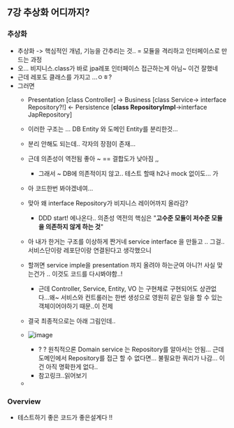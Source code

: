 ## 7강 추상화 어디까지?

### 추상화
* 추상화 -> 핵심적인 개념, 기능을 간추리는 것.. = 모듈을 격리하고 인터페이스로 만드는 과정
* 오... 비지니스.class가 바로 jpa레포 인터페이스 접근하는게 아님~ 이건 잘했네
* 근데 레포도 클래스를 가지고 ...ㅇㅎ?
* 그러면
    - Presentation [class Controller] -> Business [class Service-> interface Repository?!] <- Persistence [**class RepositoryImpl**->interface JapRepository]
    - 이러한 구조는 ... DB Entity 와 도메인 Entity를 분리한것...
    - 분리 안해도 되는데.. 각자의 장점이 존재...
    - 근데 의존성이 역전됨 좋아 ~ == 결합도가 낮아짐 ,,
        * 그래서 ~ DB에 의존적이지 않고.. 테스트 할때 h2나 mock 없이도... 가
    - 아 코드한번 봐야겠네여...
    - 맞아 왜 interface Repository가 비지니스 레이어까지 올라감?
        * DDD start! 에나온다.. 의존성 역전의 핵심은 "**고수준 모듈이 저수준 모듈을 의존하지 않게 하는 것**"
     
    - 아 내가 한거는 구조를 이상하게 짠거네 service interface 을 만들고 .. 그걸.. 서비스단이랑 레포단이랑 연결된다고 생각했으니
    - 할꺼면 service imple을 presentation 까지 올려야 하는군여 아니?! 사실 맞는건가 .. 이것도 코드를 다시봐야함..!
      * 근데 Controller, Service, Entity, VO 는 구현체로 구현되어도 상관없다...왜~ 서비스와 컨트롤러는 한번 생성으로 영원히 같은 일을 할 수 있는 객체이어야하기 때문..이 전제
    - 결국 최종적으로는 아래 그림인데.. 
    - ![image](https://github.com/j-jh-Study/testcode/assets/117059721/e6642e71-d110-4d8a-a418-0b92d23ab1ce)
        * ? ? 원칙적으론 Domain service 는 Repository를 알아서는 안됨... 근데 도메인에서 Repository를 접근 할 수 없다면... 불필요한 쿼리가 나감... 이건 아직 명확한게 없다..
        * 참고링크..읽어보기
    - 


### Overview
* 테스트하기 좋은 코드가 좋은설계다 !!
